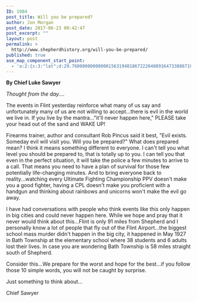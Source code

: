 ```yaml
---
ID: 1984
post_title: Will you be prepared?
author: Jon Morgan
post_date: 2017-06-23 00:42:47
post_excerpt: ""
layout: post
permalink: >
  http://www.shepherdhistory.org/will-you-be-prepared/
published: true
ase_map_component_start_point:
  - 'a:2:{s:3:"lat";d:29.760000000000001563194018672220408916473388671875;s:3:"lng";d:-95.3799999999999954525264911353588104248046875;}'
---
```

<strong>By Chief Luke Sawyer</strong>

<i>Thought from the day....</i>

The events in Flint yesterday reinforce what many of us say and unfortunately many of us are not willing to accept...there is evil in the world we live in. If you live by the mantra..."it'll never happen here," PLEASE take your head out of the sand and WAKE UP!

Firearms trainer, author and consultant Rob Pincus said it best, "Evil exists. Someday evil will visit you. Will you be prepared?" What does prepared mean? I think it means something different to everyone. I can't tell you what level you should be prepared to, that is totally up to you. I can tell you that even in the perfect situation, it will take the police a few minutes to arrive to a call. That means you need to have a plan of survival for those few potentially life-changing minutes. And to bring everyone back to reality...watching every Ultimate Fighting Championship PPV doesn't make you a good fighter, having a CPL doesn't make you proficient with a handgun and thinking about rainbows and unicorns won't make the evil go away.

I have had conversations with people who think events like this only happen in big cities and could never happen here. While we hope and pray that it never would think about this...Flint is only 91 miles from Shepherd and I personally know a lot of people that fly out of the Flint Airport...the biggest school mass murder didn't happen in the big city, it happened in May 1927 in Bath Township at the elementary school where 38 students and 6 adults lost their lives. In case you are wondering Bath Township is 58 miles straight south of Shepherd.

Consider this...We prepare for the worst and hope for the best...if you follow those 10 simple words, you will not be caught by surprise.

Just something to think about...

Chief Sawyer